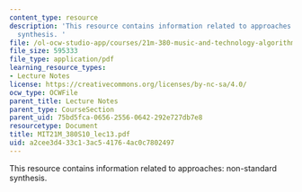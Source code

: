 ```yaml
---
content_type: resource
description: 'This resource contains information related to approaches: non-standard
  synthesis. '
file: /ol-ocw-studio-app/courses/21m-380-music-and-technology-algorithmic-and-generative-music-spring-2010/a2cee3d433c13ac541764ac0c7802497_MIT21M_380S10_lec13.pdf
file_size: 595333
file_type: application/pdf
learning_resource_types:
- Lecture Notes
license: https://creativecommons.org/licenses/by-nc-sa/4.0/
ocw_type: OCWFile
parent_title: Lecture Notes
parent_type: CourseSection
parent_uid: 75bd5fca-0656-2556-0642-292e727db7e8
resourcetype: Document
title: MIT21M_380S10_lec13.pdf
uid: a2cee3d4-33c1-3ac5-4176-4ac0c7802497
---
```

This resource contains information related to approaches: non-standard synthesis. 